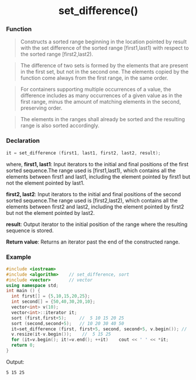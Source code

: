 <h1 align="center"> set_difference() </h1>

<h3> Function </h3>

> Constructs a sorted range beginning in the location pointed by result with the set difference of the sorted range [first1,last1) with respect to the sorted range [first2,last2).

>The difference of two sets is formed by the elements that are present in the first set, but not in the second one. The elements copied by the function come always from the first range, in the same order.

>For containers supporting multiple occurrences of a value, the difference includes as many occurrences of a given value as in the first range, minus the amount of matching elements in the second, preserving order.

>The elements in the ranges shall already be sorted and the resulting range is also sorted accordingly.

<h3> Declaration </h3>

```cpp
it = set_difference (first1, last1, first2, last2, result);
```
where,
**first1, last1**:
Input iterators to the initial and final positions of the first sorted sequence.The range used is [first1,last1), which contains all the elements between first1 and last1, including the element pointed by first1 but not the element pointed by last1.

**first2, last2**:
Input iterators to the initial and final positions of the second sorted sequence.The range used is [first2,last2), which contains all the elements between first2 and last2, including the element pointed by first2 but not the element pointed by last2.

**result**:
Output iterator to the initial position of the range where the resulting sequence is stored.

**Return value**:
Returns an iterator past the end of the constructed range.


<h3> Example </h3>

```cpp
#include <iostream>    
#include <algorithm>    // set_difference, sort
#include <vector>       // vector
using namespace std;
int main () {
  int first[] = {5,10,15,20,25};
  int second[] = {50,40,30,20,10};
  vector<int> v(10);
  vector<int>::iterator it;
  sort (first,first+5);     //  5 10 15 20 25
  sort (second,second+5);   // 10 20 30 40 50
  it=set_difference (first, first+5, second, second+5, v.begin()); //  5 15 25  0  0  0  0  0  0  0
  v.resize(it-v.begin());    //  5 15 25
  for (it=v.begin(); it!=v.end(); ++it)    cout << ' ' << *it;
  return 0;
}
```
Output:
```
5 15 25
```
